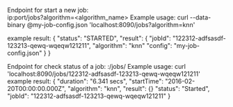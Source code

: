 
Endpoint for start a new job:<br/>
  ip:port/jobs?algorithm=<algorithm_name>
  Example usage: 
    curl --data-binary @my-job-config.json 'localhost:8090/jobs?algorithm=knn'
    
  example result:
  {
   "status": "STARTED",
   "result": {
    "jobId": "122312-adfsasdf-123213-qewq-wqeqw121211",
    "algorithm": "knn"
    "config": "my-job-config.json"
    }
  }
    
    
Endpoint for check status of a job:
    <ip>:<port>/jobs/<job-id>
    Example usage: 
      curl 'localhost:8090/jobs/122312-adfsasdf-123213-qewq-wqeqw121211'  
    example result:
    {
     "duration": "6.341 secs",
     "startTime": "2016-02-20T00:00:00.000Z",
     "algorithm": "knn",
     "result": {}
  "status": "Started",
  "jobId": "122312-adfsasdf-123213-qewq-wqeqw121211"
}
    
    
    
